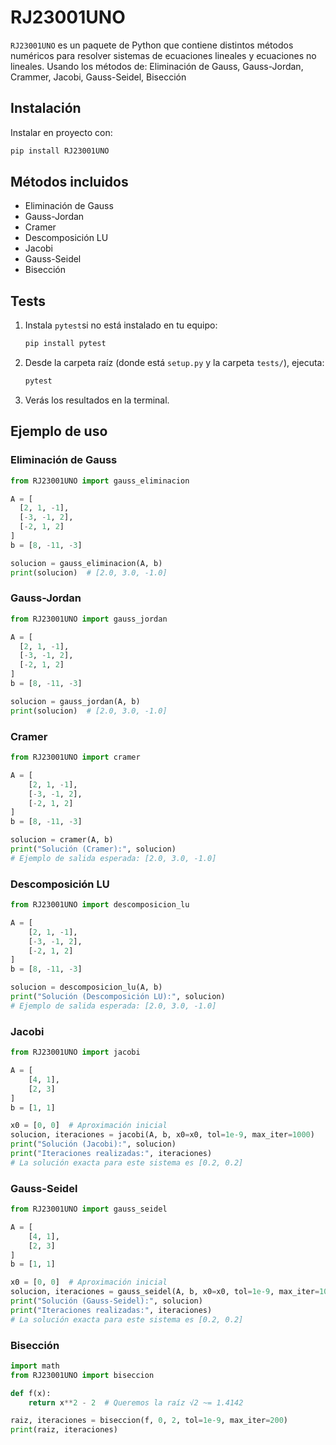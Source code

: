 # RJ23001UNO

`RJ23001UNO` es un paquete de Python que contiene distintos métodos numéricos para
resolver sistemas de ecuaciones lineales y ecuaciones no lineales. Usando los métodos de: Eliminación de Gauss, Gauss-Jordan, Crammer, Jacobi, Gauss-Seidel, Bisección

## Instalación

Instalar en proyecto con:

```bash
pip install RJ23001UNO
```

## Métodos incluidos

- Eliminación de Gauss
- Gauss-Jordan
- Cramer
- Descomposición LU
- Jacobi
- Gauss-Seidel
- Bisección

## Tests

1. Instala `pytest`si no está instalado en tu equipo:
    ```bash
    pip install pytest
    ```

2. Desde la carpeta raíz (donde está `setup.py` y la carpeta `tests/`), ejecuta:
    ```bash
    pytest
    ```
3. Verás los resultados en la terminal. 

## Ejemplo de uso


### Eliminación de Gauss
```python
from RJ23001UNO import gauss_eliminacion

A = [
  [2, 1, -1],
  [-3, -1, 2],
  [-2, 1, 2]
]
b = [8, -11, -3]

solucion = gauss_eliminacion(A, b)
print(solucion)  # [2.0, 3.0, -1.0]
```

### Gauss-Jordan
```python
from RJ23001UNO import gauss_jordan

A = [
  [2, 1, -1],
  [-3, -1, 2],
  [-2, 1, 2]
]
b = [8, -11, -3]

solucion = gauss_jordan(A, b)
print(solucion)  # [2.0, 3.0, -1.0]
```

### Cramer
```python
from RJ23001UNO import cramer

A = [
    [2, 1, -1],
    [-3, -1, 2],
    [-2, 1, 2]
]
b = [8, -11, -3]

solucion = cramer(A, b)
print("Solución (Cramer):", solucion)
# Ejemplo de salida esperada: [2.0, 3.0, -1.0]
```

### Descomposición LU
```python
from RJ23001UNO import descomposicion_lu

A = [
    [2, 1, -1],
    [-3, -1, 2],
    [-2, 1, 2]
]
b = [8, -11, -3]

solucion = descomposicion_lu(A, b)
print("Solución (Descomposición LU):", solucion)
# Ejemplo de salida esperada: [2.0, 3.0, -1.0]
```

### Jacobi
```python
from RJ23001UNO import jacobi

A = [
    [4, 1],
    [2, 3]
]
b = [1, 1]

x0 = [0, 0]  # Aproximación inicial
solucion, iteraciones = jacobi(A, b, x0=x0, tol=1e-9, max_iter=1000)
print("Solución (Jacobi):", solucion)
print("Iteraciones realizadas:", iteraciones)
# La solución exacta para este sistema es [0.2, 0.2]
```

### Gauss-Seidel
```python
from RJ23001UNO import gauss_seidel

A = [
    [4, 1],
    [2, 3]
]
b = [1, 1]

x0 = [0, 0]  # Aproximación inicial
solucion, iteraciones = gauss_seidel(A, b, x0=x0, tol=1e-9, max_iter=1000)
print("Solución (Gauss-Seidel):", solucion)
print("Iteraciones realizadas:", iteraciones)
# La solución exacta para este sistema es [0.2, 0.2]
```

### Bisección
```python
import math
from RJ23001UNO import biseccion

def f(x):
    return x**2 - 2  # Queremos la raíz √2 ~= 1.4142

raiz, iteraciones = biseccion(f, 0, 2, tol=1e-9, max_iter=200)
print(raiz, iteraciones)

```

